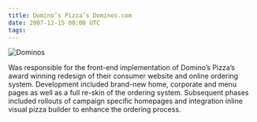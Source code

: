 ```yaml
---
title: Domino’s Pizza’s Dominos.com
date: 2007-12-15 00:00 UTC
tags:
---
```


![Dominos](/images/portfolio/dominos.jpg)

Was responsible for the front-end implementation of Domino’s Pizza’s award winning redesign of their consumer website and online ordering system. Development included brand-new home, corporate and menu pages as well as a full re-skin of the ordering system. Subsequent phases included rollouts of campaign specific homepages and integration inline visual pizza builder to enhance the ordering process.
